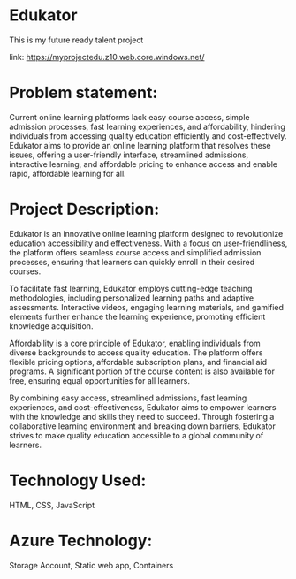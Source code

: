 # Edukator
This is my future ready talent project

link: https://myprojectedu.z10.web.core.windows.net/

# Problem statement:
Current online learning platforms lack easy course access, simple admission processes, fast learning experiences, and affordability, hindering individuals from accessing quality education efficiently and cost-effectively.
Edukator aims to provide an online learning platform that resolves these issues, offering a user-friendly interface, streamlined admissions, interactive learning, and affordable pricing to enhance access and enable rapid, affordable learning for all.

# Project Description:
Edukator is an innovative online learning platform designed to revolutionize education accessibility and effectiveness. With a focus on user-friendliness, the platform offers seamless course access and simplified admission processes, ensuring that learners can quickly enroll in their desired courses.

To facilitate fast learning, Edukator employs cutting-edge teaching methodologies, including personalized learning paths and adaptive assessments. Interactive videos, engaging learning materials, and gamified elements further enhance the learning experience, promoting efficient knowledge acquisition.

Affordability is a core principle of Edukator, enabling individuals from diverse backgrounds to access quality education. The platform offers flexible pricing options, affordable subscription plans, and financial aid programs. A significant portion of the course content is also available for free, ensuring equal opportunities for all learners.

By combining easy access, streamlined admissions, fast learning experiences, and cost-effectiveness, Edukator aims to empower learners with the knowledge and skills they need to succeed. Through fostering a collaborative learning environment and breaking down barriers, Edukator strives to make quality education accessible to a global community of learners.

# Technology Used:
HTML,
CSS,
JavaScript

# Azure Technology:
Storage Account,
Static web app,
Containers
